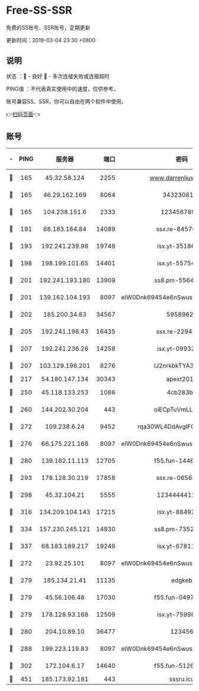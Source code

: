 # Free-SS-SSR

免费的SS账号、SSR账号，定期更新

更新时间：2019-03-04 23:30 +0800

## 说明

状态     ：🙂 - 良好 🙁 - 多次连接失败或连接超时

PING值   ：不代表真实使用中的速度，仅供参考。

账号兼容SS、SSR，你可以自由在两个软件中使用。

👉[扫码页面](https://liesauer.github.io/free-ss-ssr.github.io/)👈

## 账号

|-|PING|服务器|端口|密码|加密方式|区域|
|:----:|:----:|:-----:|-----:|:----:|:----:|:----:|
|🙂|165|45.32.58.124|2255|www.darrenliuwei.com|aes-256-cfb|JP|
|🙂|165|46.29.162.169|8064|3432308177|aes-256-cfb|RU|
|🙂|165|104.238.151.6|2333|12345678900|aes-256-cfb|JP|
|🙂|191|68.183.164.84|14089|ssx.re-84576345|aes-256-cfb|US|
|🙂|193|192.241.239.98|19748|isx.yt-35186982|aes-256-cfb|US|
|🙂|198|198.199.101.65|14401|isx.yt-55754807|aes-256-cfb|US|
|🙂|201|192.241.193.180|13909|ss8.pm-55642212|aes-256-cfb|US|
|🙂|201|139.162.104.193|8097|eIW0Dnk69454e6nSwuspv9DmS201tQ0D|aes-256-cfb|JP|
|🙂|202|185.200.34.83|34567|59589627|aes-256-cfb|US|
|🙂|205|192.241.198.43|16435|ssx.re-22943266|aes-256-cfb|US|
|🙂|207|192.241.236.26|14258|isx.yt-09932989|aes-256-cfb|US|
|🙂|207|103.129.196.201|8276|lJ2nrkbkTYA30wv0|aes-256-cfb|US|
|🙂|217|54.180.147.134|30343|apext2019|chacha20|KR|
|🙂|250|45.118.133.253|1086|4cb283b8|aes-256-cfb|SG|
|🙂|260|144.202.30.204|443|oiECpTuVmLLxk4Ts|aes-256-cfb|US|
|🙂|272|109.238.6.24|9452|rqa30WL4DdAvgIFG6Fs3znzTa|aes-256-cfb|FR|
|🙂|276|66.175.221.168|8097|eIW0Dnk69454e6nSwuspv9DmS201tQ0D|aes-256-cfb|US|
|🙂|280|139.162.11.113|12705|f55.fun-14460072|aes-256-cfb|SG|
|🙂|293|178.128.30.219|17858|ssx.re-06564019|aes-256-cfb|SG|
|🙂|298|45.32.104.21|5555|1234444411111|aes-256-cfb|SG|
|🙂|316|134.209.104.143|17215|isx.yt-88492022|aes-256-cfb|SG|
|🙂|334|157.230.245.121|14930|ss8.pm-73529175|aes-256-cfb|SG|
|🙂|337|68.183.189.217|19249|isx.yt-67811831|aes-256-cfb|SG|
|🙂|272|23.92.25.101|8097|eIW0Dnk69454e6nSwuspv9DmS201tQ0D|aes-256-cfb|US|
|🙂|279|185.134.21.41|11135|edgkeb|aes-256-cfb|GB|
|🙂|279|45.56.106.48|17030|f55.fun-04977203|aes-256-cfb|US|
|🙂|279|178.128.93.168|12509|isx.yt-75996010|aes-256-cfb|SG|
|🙂|280|204.10.89.10|36477|123456|aes-256-cfb|US|
|🙂|288|199.223.119.83|8097|eIW0Dnk69454e6nSwuspv9DmS201tQ0D|aes-256-cfb|US|
|🙂|302|172.104.6.17|14640|f55.fun-51267758|aes-256-cfb|US|
|🙁|451|185.173.92.181|443|sssru.icu|rc4-md5|RU|
